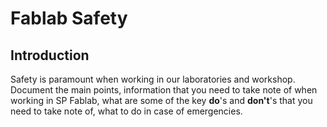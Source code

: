 # Fablab Safety
## Introduction
Safety is paramount when working in our laboratories and workshop. Document the main points, information that you need to take note of when working in SP Fablab, what are some of the key **do**'s and **don't**'s that you need to take note of, what to do in case of emergencies.
